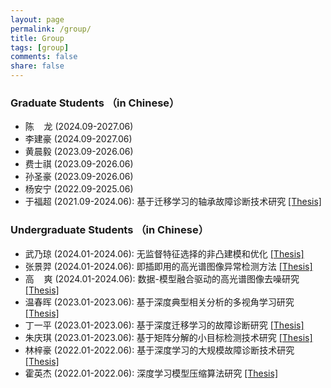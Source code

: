 ```yaml
---
layout: page
permalink: /group/
title: Group
tags: [group]
comments: false
share: false
---
```


### Graduate Students （in Chinese）
* 陈 &nbsp; &nbsp;龙 (2024.09-2027.06)  <br>
* 李建豪 (2024.09-2027.06) <br>
* 黄晨毅 (2023.09-2026.06) <br>
* 费士祺 (2023.09-2026.06) <br>
* 孙圣豪 (2023.09-2026.06) <br>
* 杨安宁 (2022.09-2025.06) <br>
* 于福超 (2021.09-2024.06): 基于迁移学习的轴承故障诊断技术研究 <a href="../group/2024-于福超.pdf" class="textlink" target="_blank">[Thesis]</a>  <br>


### Undergraduate Students （in Chinese）
* 武乃琼 (2024.01-2024.06): 无监督特征选择的非凸建模和优化 <a href="../group/2024-武乃琼.pdf" class="textlink" target="_blank">[Thesis]</a>  <br>
* 张景羿 (2024.01-2024.06): 即插即用的高光谱图像异常检测方法 <a href="../group/2024-张景羿.pdf" class="textlink" target="_blank">[Thesis]</a>  <br>
* 高 &nbsp; &nbsp;爽 (2024.01-2024.06): 数据-模型融合驱动的高光谱图像去噪研究 <a href="../group/2024-高爽.pdf" class="textlink" target="_blank">[Thesis]</a>  <br>
* 温春晖 (2023.01-2023.06): 基于深度典型相关分析的多视角学习研究 <a href="../group/2023-温春晖.pdf" class="textlink" target="_blank">[Thesis]</a>   <br>
* 丁一平 (2023.01-2023.06): 基于深度迁移学习的故障诊断研究 <a href="../group/2023-丁一平.pdf" class="textlink" target="_blank">[Thesis]</a> <br>
* 朱庆琪 (2023.01-2023.06): 基于矩阵分解的小目标检测技术研究 <a href="../group/2023-朱庆琪.pdf" class="textlink" target="_blank">[Thesis]</a> <br>
* 林梓豪 (2022.01-2022.06): 基于深度学习的大规模故障诊断技术研究 <a href="../group/2022-林梓豪.pdf" class="textlink" target="_blank">[Thesis]</a> <br>
* 霍英杰 (2022.01-2022.06): 深度学习模型压缩算法研究 <a href="../group/2022-霍英杰.pdf" class="textlink" target="_blank">[Thesis]</a> <br>

